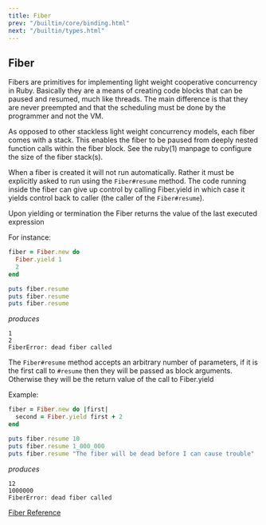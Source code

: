 ```yaml
---
title: Fiber
prev: "/builtin/core/binding.html"
next: "/builtin/types.html"
---
```


## Fiber[](#fiber)

Fibers are primitives for implementing light weight cooperative
concurrency in Ruby. Basically they are a means of creating code blocks
that can be paused and resumed, much like threads. The main difference
is that they are never preempted and that the scheduling must be done by
the programmer and not the VM.

As opposed to other stackless light weight concurrency models, each
fiber comes with a stack. This enables the fiber to be paused from
deeply nested function calls within the fiber block. See the ruby(1)
manpage to configure the size of the fiber stack(s).

When a fiber is created it will not run automatically. Rather it must be
explicitly asked to run using the `Fiber#resume` method. The code
running inside the fiber can give up control by calling Fiber.yield in
which case it yields control back to caller (the caller of the
`Fiber#resume`).

Upon yielding or termination the Fiber returns the value of the last
executed expression

For instance:


```ruby
fiber = Fiber.new do
  Fiber.yield 1
  2
end

puts fiber.resume
puts fiber.resume
puts fiber.resume
```

*produces*


```
1
2
FiberError: dead fiber called
```

The `Fiber#resume` method accepts an arbitrary number of parameters, if
it is the first call to `#resume` then they will be passed as block
arguments. Otherwise they will be the return value of the call to
Fiber.yield

Example:


```ruby
fiber = Fiber.new do |first|
  second = Fiber.yield first + 2
end

puts fiber.resume 10
puts fiber.resume 1_000_000
puts fiber.resume "The fiber will be dead before I can cause trouble"
```

*produces*


```
12
1000000
FiberError: dead fiber called
```

<a href='https://ruby-doc.org/core-2.7.0/Fiber.html' class='ruby-doc
remote' target='_blank'>Fiber Reference</a>

